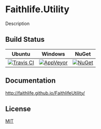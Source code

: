 # Faithlife.Utility

Description

## Build Status

Ubuntu | Windows | NuGet
--- | --- | ---
[![Travis CI](https://img.shields.io/travis/Faithlife/FaithlifeUtility/master.svg)](https://travis-ci.org/Faithlife/FaithlifeUtility) | [![AppVeyor](https://img.shields.io/appveyor/ci/Faithlife/faithlifeutility/master.svg)](https://ci.appveyor.com/project/Faithlife/faithlifeutility) | [![NuGet](https://img.shields.io/nuget/v/Faithlife.Utility.svg)](https://www.nuget.org/packages/Faithlife.Utility)

## Documentation

http://faithlife.github.io/FaithlifeUtility/

## License

[MIT](LICENSE)
